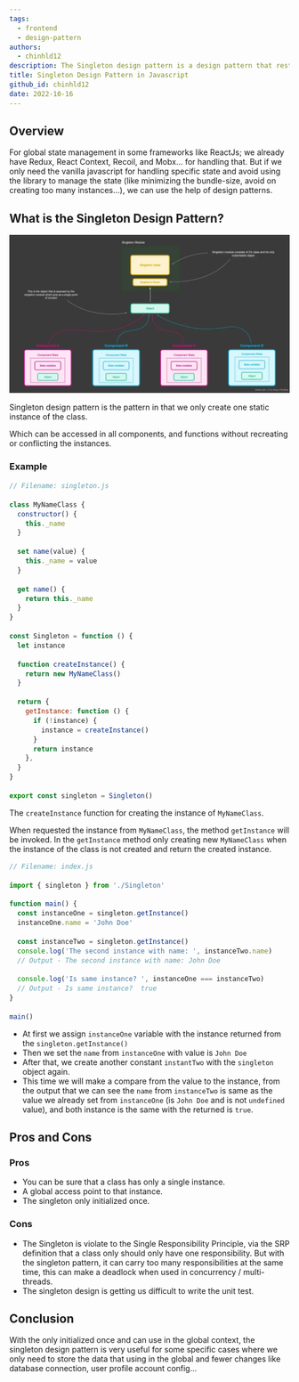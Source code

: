```yaml
---
tags:
  - frontend
  - design-pattern
authors:
  - chinhld12
description: The Singleton design pattern is a design pattern that restricts the instantiation of a class to one object.
title: Singleton Design Pattern in Javascript
github_id: chinhld12
date: 2022-10-16
---
```


## Overview

For global state management in some frameworks like ReactJs; we already have Redux, React Context, Recoil, and Mobx... for handling that. But if we only need the vanilla javascript for handling specific state and avoid using the library to manage the state (like minimizing the bundle-size, avoid on creating too many instances...), we can use the help of design patterns.

## What is the Singleton Design Pattern?

![](assets/singleton-design-pattern-in-javascript_singleton-pattern.webp)

Singleton design pattern is the pattern in that we only create one static instance of the class.

Which can be accessed in all components, and functions without recreating or conflicting the instances.

### Example

```javascript
// Filename: singleton.js

class MyNameClass {
  constructor() {
    this._name
  }

  set name(value) {
    this._name = value
  }

  get name() {
    return this._name
  }
}

const Singleton = function () {
  let instance

  function createInstance() {
    return new MyNameClass()
  }

  return {
    getInstance: function () {
      if (!instance) {
        instance = createInstance()
      }
      return instance
    },
  }
}

export const singleton = Singleton()
```

The `createInstance` function for creating the instance of `MyNameClass`.

When requested the instance from `MyNameClass`, the method `getInstance` will be invoked. In the `getInstance` method only creating new `MyNameClass` when the instance of the class is not created and return the created instance.

```javascript
// Filename: index.js

import { singleton } from './Singleton'

function main() {
  const instanceOne = singleton.getInstance()
  instanceOne.name = 'John Doe'

  const instanceTwo = singleton.getInstance()
  console.log('The second instance with name: ', instanceTwo.name)
  // Output - The second instance with name: John Doe

  console.log('Is same instance? ', instanceOne === instanceTwo)
  // Output - Is same instance?  true
}

main()
```

- At first we assign `instanceOne` variable with the instance returned from the `singleton.getInstance()`
- Then we set the `name` from `instanceOne` with value is `John Doe`
- After that, we create another constant `instantTwo` with the `singleton` object again.
- This time we will make a compare from the value to the instance, from the output that we can see the `name` from `instanceTwo` is same as the value we already set from `instanceOne` (is `John Doe` and is not `undefined` value), and both instance is the same with the returned is `true`.

## Pros and Cons

### Pros

- You can be sure that a class has only a single instance.
- A global access point to that instance.
- The singleton only initialized once.

### Cons

- The Singleton is violate to the Single Responsibility Principle, via the SRP definition that a class only should only have one responsibility. But with the singleton pattern, it can carry too many responsibilities at the same time, this can make a deadlock when used in concurrency / multi-threads.
- The singleton design is getting us difficult to write the unit test.

## Conclusion

With the only initialized once and can use in the global context, the singleton design pattern is very useful for some specific cases where we only need to store the data that using in the global and fewer changes like database connection, user profile account config...
